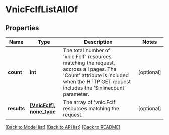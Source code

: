 # VnicFcIfListAllOf

## Properties
Name | Type | Description | Notes
------------ | ------------- | ------------- | -------------
**count** | **int** | The total number of &#39;vnic.FcIf&#39; resources matching the request, accross all pages. The &#39;Count&#39; attribute is included when the HTTP GET request includes the &#39;$inlinecount&#39; parameter. | [optional] 
**results** | [**[VnicFcIf], none_type**](VnicFcIf.md) | The array of &#39;vnic.FcIf&#39; resources matching the request. | [optional] 

[[Back to Model list]](../README.md#documentation-for-models) [[Back to API list]](../README.md#documentation-for-api-endpoints) [[Back to README]](../README.md)


